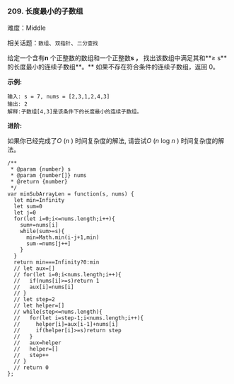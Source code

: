 ### 209. 长度最小的子数组

难度：Middle

相关话题：`数组`、`双指针`、`二分查找`

给定一个含有**n** 个正整数的数组和一个正整数**s ，** 找出该数组中满足其和**&ge; s** 的长度最小的连续子数组**。** 如果不存在符合条件的连续子数组，返回 0。



**示例:** 



```
输入: s = 7, nums = [2,3,1,2,4,3]
输出: 2
解释:子数组[4,3]是该条件下的长度最小的连续子数组。
```


**进阶:** 



如果你已经完成了*O* (*n* ) 时间复杂度的解法, 请尝试*O* (*n*  log *n* ) 时间复杂度的解法。


```
/**
 * @param {number} s
 * @param {number[]} nums
 * @return {number}
 */
var minSubArrayLen = function(s, nums) {
  let min=Infinity
  let sum=0
  let j=0
  for(let i=0;i<=nums.length;i++){
    sum+=nums[i]
    while(sum>=s){
      min=Math.min(i-j+1,min)
      sum-=nums[j++]
    }
  } 
  return min===Infinity?0:min
  // let aux=[]
  // for(let i=0;i<nums.length;i++){
  //   if(nums[i]>=s)return 1
  //   aux[i]=nums[i]
  // }
  // let step=2
  // let helper=[]
  // while(step<=nums.length){
  //   for(let i=step-1;i<nums.length;i++){
  //     helper[i]=aux[i-1]+nums[i]
  //     if(helper[i]>=s)return step
  //   }
  //   aux=helper
  //   helper=[]
  //   step++
  // }
  // return 0
};
```


